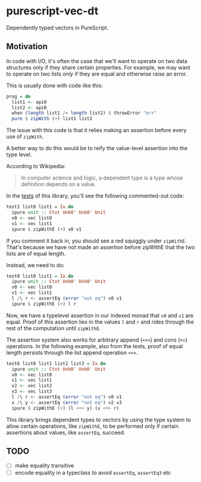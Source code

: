 # purescript-vec-dt

Dependently typed vectors in PureScript.

## Motivation

In code with I/O, it's often the case that we'll want to operate on two data structures only if they share certain properties. For example, we may want to operate on two lists _only_ if they are equal and otherwise raise an error.

This is usually done with code like this:

```purescript
prog = do
  list1 <- api0
  list2 <- api0
  when (length list1 /= length list2) $ throwError "err"
  pure $ zipWith (+) list1 list2
```

The issue with this code is that it relies making an assertion before every use of `zipWith`.

A better way to do this would be to reify the value-level assertion into the type level.

According to Wikipedia:

> In computer science and logic, a dependent type is a type whose definition depends on a value.

In the [tests](./test/Main.purs) of this library, you'll see the following commented-out code:

```purescript
test1 list0 list1 = Ix.do
  ipure unit :: Ctxt Unk0' Unk0' Unit
  v0 <- vec list0
  v1 <- vec list1
  ipure $ zipWithE (+) v0 v1
```

If you comment it back in, you should see a red squiggly under `zipWithE`. That's because we have not made an assertion before zipWithE that the two lists are of equal length.

Instead, we need to do:

```purescript
test0 list0 list1 = Ix.do
  ipure unit :: Ctxt Unk0' Unk0' Unit
  v0 <- vec list0
  v1 <- vec list1
  l /\ r <- assertEq (error "not eq") v0 v1
  ipure $ zipWithE (+) l r
```

Now, we have a typelevel assertion in our indexed monad that `v0` and `v1` are equal. Proof of this assertion lies in the values `l` and `r` and rides through the rest of the computation until `zipWithE`.

The assertion system also works for arbitrary append (`<+>`) and cons (`+>`) operations. In the following example, also from the tests, proof of equal length persists through the list append operation `<+>`.

```purescript
test6 list0 list1 list2 list3 = Ix.do
  ipure unit :: Ctxt Unk0' Unk0' Unit
  v0 <- vec list0
  v1 <- vec list1
  v2 <- vec list2
  v3 <- vec list3
  l /\ r <- assertEq (error "not eq") v0 v1
  x /\ y <- assertEq (error "not eq") v2 v3
  ipure $ zipWithE (+) (l <+> y) (x <+> r)
```

This library brings dependent types to vectors by using the type system to allow certain operations, like `zipWithE`, to be performed only if certain assertions about values, like `assertEq`, succeed.

## TODO

- [ ] make equality transitive
- [ ] encode equality in a typeclass to avoid `assertEq`, `assertEq3` etc
